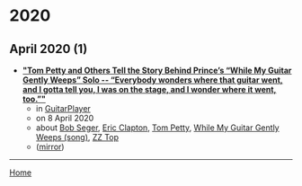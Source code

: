 # 2020

## April 2020 (1)

 - [**"Tom Petty and Others Tell the Story Behind Prince’s “While My Guitar Gently Weeps” Solo -- “Everybody wonders where that guitar went, and I gotta tell you, I was on the stage, and I wonder where it went, too.”"**](https://www.guitarplayer.com/players/tom-petty-and-others-tell-the-story-behind-princes-while-my-guitar-gently-weeps-solo)
    - in [GuitarPlayer](../../publications/guitarplayer/index.md)
    - on 8 April 2020
    - about [Bob Seger](../../topics/bob-seger/index.md), [Eric Clapton](../../topics/eric-clapton/index.md), [Tom Petty](../../topics/tom-petty/index.md), [While My Guitar Gently Weeps (song)](../../topics/song/while-my-guitar-gently-weeps/index.md), [ZZ Top](../../topics/zz-top/index.md)
    - ([mirror](https://web.archive.org/web/*/https://www.guitarplayer.com/players/tom-petty-and-others-tell-the-story-behind-princes-while-my-guitar-gently-weeps-solo))

----

[Home](../index.md)
